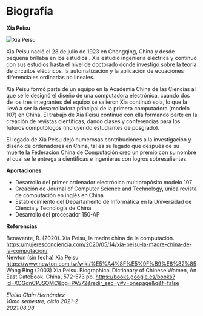 # Biografía #

**Xia Peisu**

![Xia Peisu](https://upload.wikimedia.org/wikipedia/commons/9/96/Xia_Peisu.jpg "Xia Peisu")

Xia Peisu nació el 28 de julio de 1923 en Chongqing, China y desde pequeña brillaba en los estudios . Xia estudió ingeniería eléctrica y continuó con sus estudios hasta el nivel de doctorado donde investigó sobre la teoría de circuitos eléctricos, la automatización y la aplicación de ecuaciones diferenciales ordinarias no lineales.

Xia Peisu formó parte de un equipo en la Academia China de las Ciencias al que se le designó el diseño de una computadora electrónica, cuando dos de los tres integrantes del equipo se salieron Xia continuó sola, lo que la llevó a ser la desarrolladora principal de la primera computadora (modelo 107) en China. El trabajo de Xia Peisu continuó con ella formando parte en la creación de revistas científicas, dando clases y conferencias para los futuros computólogos (incluyendo estudiantes de posgrado).

El legado de Xia Peisu dejó numerosas contribuciones a la investigación y diseño de ordenadores en China, tal es su legado que después de su muerte la Federación China de Computación creo un premio con su nombre el cual se le entrega a científicas e ingenieras con logros sobresalientes. 

**Aportaciones**

- Desarrollo del primer ordenador electrónico multipropósito modelo 107  
- Creación de Journal of Computer Science and Technology, única revista de computación en inglés en China  
- Establecimiento del Departamento de Informática en la Universidad de Ciencia y Tecnología de China  
- Desarrollo del procesador 150-AP  

**Referencias**

Benavente, R. (2020). Xia Peisu, la madre china de la computación. <https://mujeresconciencia.com/2020/05/14/xia-peisu-la-madre-china-de-la-computacion/>  
Newton (sin fecha) Xia Peisu <https://www.newton.com.tw/wiki/%E5%A4%8F%E5%9F%B9%E8%82%85>  
Wang Bing (2003) Xia Peisu. Biographical Dictionary of Chinese Women, An East GateBook. China, 572-573 pp. <https://books.google.es/books?id=XOGdnCPJSOMC&pg=PA572&redir_esc=y#v=onepage&q&f=false>

*Eloisa Clain Hernández*  
*10mo semestre, ciclo 2021-2*  
*2021.08.08*

